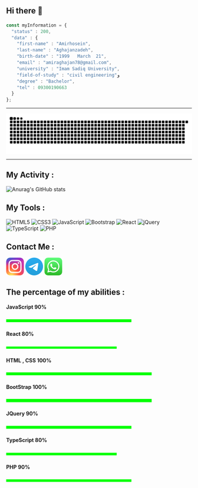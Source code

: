 ## Hi there 👋
```javascript
const myInformation = {
  "status" : 200,
  "data" : {
    "first-name" : "Amirhosein",
    "last-name" : "Aghajanzadeh",
    "birth-date" : "1999   March  21",
    "email" : "amiraghajan78@gmail.com",
    "university" : "Imam Sadiq University",
    "field-of-study" : "civil engineering"و
    "degree" : "Bachelor",
    "tel" : 09300190663
  }
};
```
<hr />

<img align="center" src="https://raw.githubusercontent.com/imrrobat/imrrobat/d1b244e170d2b75fdda3efd499eaaf163f7a617c/images/github-contribution-grid-snake.svg" />

<hr />

## My Activity :
![Anurag's GitHub stats](https://github-readme-stats.vercel.app/api?username=amiraghajan78&show_icons=true&theme=radical)

## My Tools : 
![HTML5](https://img.shields.io/badge/html5-%23E34F26.svg?style=for-the-badge&logo=html5&logoColor=white) ![CSS3](https://img.shields.io/badge/css3-%231572B6.svg?style=for-the-badge&logo=css3&logoColor=white) ![JavaScript](https://img.shields.io/badge/javascript-%23323330.svg?style=for-the-badge&logo=javascript&logoColor=%23F7DF1E) ![Bootstrap](https://img.shields.io/badge/bootstrap-%238511FA.svg?style=for-the-badge&logo=bootstrap&logoColor=white) ![React](https://img.shields.io/badge/react-%2320232a.svg?style=for-the-badge&logo=react&logoColor=%2361DAFB) ![jQuery](https://img.shields.io/badge/jquery-%230769AD.svg?style=for-the-badge&logo=jquery&logoColor=white) ![TypeScript](https://img.shields.io/badge/typescript-%23007ACC.svg?style=for-the-badge&logo=typescript&logoColor=white) ![PHP](https://img.shields.io/badge/php-%23777BB4.svg?style=for-the-badge&logo=php&logoColor=white)

## Contact Me :
<a href="https://instagram.com/amir.1.1.78"><img src="https://github.com/amiraghajan78/amiraghajan78/blob/main/instagram.png?raw=true" /></a>
<a href="https://t.me/aghajan1178"><img src="https://github.com/amiraghajan78/amiraghajan78/blob/main/telegram.png?raw=true" /></a>
<a href="https://wa.link/50eqf9"><img src="https://github.com/amiraghajan78/amiraghajan78/blob/main/whatsapp.png?raw=true" /></a>

## The percentage of my abilities :
#### JavaScript 90%
<img width="340px" src="https://github.com/amiraghajan78/amiraghajan78/blob/main/percent.png?raw=true" />

#### React 80%
<img width="300px" src="https://github.com/amiraghajan78/amiraghajan78/blob/main/percent.png?raw=true" />

#### HTML , CSS 100%
<img width="395px" src="https://github.com/amiraghajan78/amiraghajan78/blob/main/percent.png?raw=true" />

#### BootStrap 100%
<img width="395px" src="https://github.com/amiraghajan78/amiraghajan78/blob/main/percent.png?raw=true" />

#### JQuery 90%
<img width="340px" src="https://github.com/amiraghajan78/amiraghajan78/blob/main/percent.png?raw=true" />

#### TypeScript 80%
<img width="300px" src="https://github.com/amiraghajan78/amiraghajan78/blob/main/percent.png?raw=true" />

#### PHP 90%
<img width="340px" src="https://github.com/amiraghajan78/amiraghajan78/blob/main/percent.png?raw=true" />
